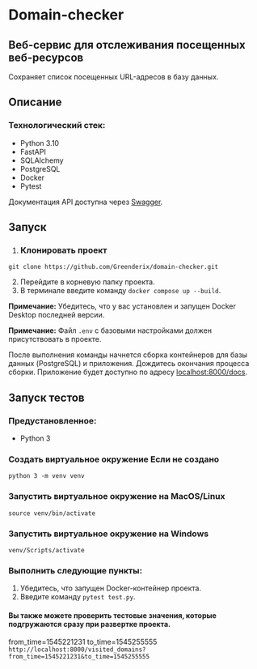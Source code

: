 # Domain-checker
## Веб-сервис для отслеживания посещенных веб-ресурсов

Сохраняет список посещенных URL-адресов в базу данных.

## Описание

### Технологический стек:
- Python 3.10
- FastAPI
- SQLAlchemy
- PostgreSQL
- Docker
- Pytest

Документация API доступна через [Swagger](localhost:8000/docs).

## Запуск
1. ### Клонировать проект
```
git clone https://github.com/Greenderix/domain-checker.git
```
2. Перейдите в корневую папку проекта.
3. В терминале введите команду ```docker compose up --build```.

**Примечание:** Убедитесь, что у вас установлен и запущен Docker Desktop последней версии.

**Примечание:** Файл `.env` с базовыми настройками должен присутствовать в проекте.

После выполнения команды начнется сборка контейнеров для базы данных (PostgreSQL) и приложения. Дождитесь окончания процесса сборки. Приложение будет доступно по адресу [localhost:8000/docs](localhost:8000/docs).

## Запуск тестов
### Предустановленное:

- Python 3
### Создать виртуальное окружение **Если не создано**

```
python 3 -m venv venv
```
### Запустить виртуальное окружение на MacOS/Linux

```
source venv/bin/activate
```
### Запустить виртуальное окружение на Windows

```
venv/Scripts/activate
```

### Выполнить следующие пункты:

1. Убедитесь, что запущен Docker-контейнер проекта.
2. Введите команду ```pytest test.py```.

#### Вы также можете проверить тестовые значения, которые подгружаются сразу при развертке проекта.
from_time=1545221231
to_time=1545255555
  ```http://localhost:8000/visited_domains?from_time=1545221231&to_time=1545255555```
